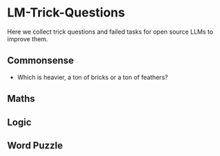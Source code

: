 # LM-Trick-Questions
Here we collect trick questions and failed tasks for open source LLMs to improve them.

## Commonsense

* Which is heavier, a ton of bricks or a ton of feathers?

## Maths

## Logic

## Word Puzzle
